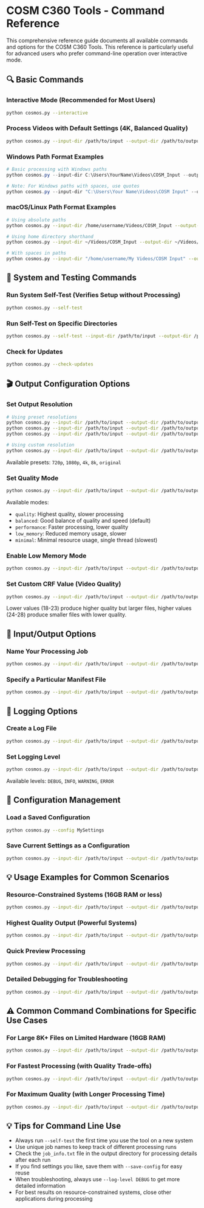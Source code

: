 # COSM C360 Tools - Command Reference

This comprehensive reference guide documents all available commands and options for the COSM C360 Tools. This reference is particularly useful for advanced users who prefer command-line operation over interactive mode.

## 🔍 Basic Commands

### Interactive Mode (Recommended for Most Users)
```bash
python cosmos.py --interactive
```

### Process Videos with Default Settings (4K, Balanced Quality)
```bash
python cosmos.py --input-dir /path/to/input --output-dir /path/to/output
```

### Windows Path Format Examples
```powershell
# Basic processing with Windows paths
python cosmos.py --input-dir C:\Users\YourName\Videos\COSM_Input --output-dir C:\Users\YourName\Videos\COSM_Output

# Note: For Windows paths with spaces, use quotes
python cosmos.py --input-dir "C:\Users\Your Name\Videos\COSM Input" --output-dir "C:\Users\Your Name\Videos\COSM Output"
```

### macOS/Linux Path Format Examples
```bash
# Using absolute paths
python cosmos.py --input-dir /home/username/Videos/COSM_Input --output-dir /home/username/Videos/COSM_Output

# Using home directory shorthand
python cosmos.py --input-dir ~/Videos/COSM_Input --output-dir ~/Videos/COSM_Output

# With spaces in paths
python cosmos.py --input-dir "/home/username/My Videos/COSM Input" --output-dir "/home/username/My Videos/Output"
```

## 🔧 System and Testing Commands

### Run System Self-Test (Verifies Setup without Processing)
```bash
python cosmos.py --self-test
```

### Run Self-Test on Specific Directories
```bash
python cosmos.py --self-test --input-dir /path/to/input --output-dir /path/to/output
```

### Check for Updates
```bash
python cosmos.py --check-updates
```

## 🎬 Output Configuration Options

### Set Output Resolution
```bash
# Using preset resolutions
python cosmos.py --input-dir /path/to/input --output-dir /path/to/output --output-resolution 1080p
python cosmos.py --input-dir /path/to/input --output-dir /path/to/output --output-resolution 4k
python cosmos.py --input-dir /path/to/input --output-dir /path/to/output --output-resolution 8k

# Using custom resolution
python cosmos.py --input-dir /path/to/input --output-dir /path/to/output --output-resolution 1920x1080
```
Available presets: `720p`, `1080p`, `4k`, `8k`, `original`

### Set Quality Mode
```bash
python cosmos.py --input-dir /path/to/input --output-dir /path/to/output --quality-mode balanced
```
Available modes:
- `quality`: Highest quality, slower processing
- `balanced`: Good balance of quality and speed (default)
- `performance`: Faster processing, lower quality
- `low_memory`: Reduced memory usage, slower
- `minimal`: Minimal resource usage, single thread (slowest)

### Enable Low Memory Mode
```bash
python cosmos.py --input-dir /path/to/input --output-dir /path/to/output --low-memory
```

### Set Custom CRF Value (Video Quality)
```bash
python cosmos.py --input-dir /path/to/input --output-dir /path/to/output --crf 23
```
Lower values (18-23) produce higher quality but larger files, higher values (24-28) produce smaller files with lower quality.

## 📂 Input/Output Options

### Name Your Processing Job
```bash
python cosmos.py --input-dir /path/to/input --output-dir /path/to/output --job-name MyJobName
```

### Specify a Particular Manifest File
```bash
python cosmos.py --input-dir /path/to/input --output-dir /path/to/output --manifest /path/to/specific_manifest.xml
```

## 📝 Logging Options

### Create a Log File
```bash
python cosmos.py --input-dir /path/to/input --output-dir /path/to/output --log-file processing.log
```

### Set Logging Level
```bash
python cosmos.py --input-dir /path/to/input --output-dir /path/to/output --log-level DEBUG
```
Available levels: `DEBUG`, `INFO`, `WARNING`, `ERROR`

## 💾 Configuration Management

### Load a Saved Configuration
```bash
python cosmos.py --config MySettings
```

### Save Current Settings as a Configuration
```bash
python cosmos.py --input-dir /path/to/input --output-dir /path/to/output --save-config MySettings
```

## 💡 Usage Examples for Common Scenarios

### Resource-Constrained Systems (16GB RAM or less)
```bash
python cosmos.py --input-dir /path/to/input --output-dir /path/to/output --quality-mode minimal --low-memory --output-resolution 1080p
```

### Highest Quality Output (Powerful Systems)
```bash
python cosmos.py --input-dir /path/to/input --output-dir /path/to/output --quality-mode quality --output-resolution 8k --crf 18
```

### Quick Preview Processing
```bash
python cosmos.py --input-dir /path/to/input --output-dir /path/to/output --quality-mode performance --output-resolution 720p
```

### Detailed Debugging for Troubleshooting
```bash
python cosmos.py --input-dir /path/to/input --output-dir /path/to/output --log-level DEBUG --log-file debug.log --self-test
```

## ⚠️ Common Command Combinations for Specific Use Cases

### For Large 8K+ Files on Limited Hardware (16GB RAM)
```bash
python cosmos.py --input-dir /path/to/input --output-dir /path/to/output --quality-mode minimal --low-memory --output-resolution 1080p
```

### For Fastest Processing (with Quality Trade-offs)
```bash
python cosmos.py --input-dir /path/to/input --output-dir /path/to/output --quality-mode performance --output-resolution 720p
```

### For Maximum Quality (with Longer Processing Time)
```bash
python cosmos.py --input-dir /path/to/input --output-dir /path/to/output --quality-mode quality --output-resolution original
```

## 💡 Tips for Command Line Use

- Always run `--self-test` the first time you use the tool on a new system
- Use unique job names to keep track of different processing runs
- Check the `job_info.txt` file in the output directory for processing details after each run
- If you find settings you like, save them with `--save-config` for easy reuse
- When troubleshooting, always use `--log-level DEBUG` to get more detailed information
- For best results on resource-constrained systems, close other applications during processing